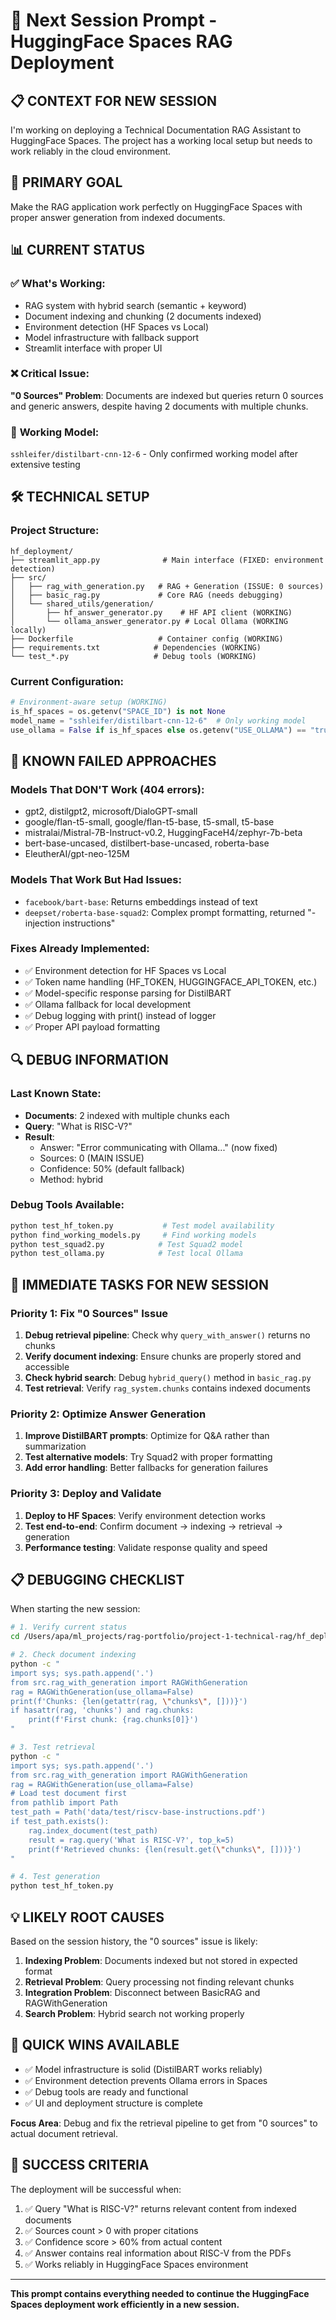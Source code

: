 # 🚀 Next Session Prompt - HuggingFace Spaces RAG Deployment

## 📋 **CONTEXT FOR NEW SESSION**

I'm working on deploying a Technical Documentation RAG Assistant to HuggingFace Spaces. The project has a working local setup but needs to work reliably in the cloud environment.

## 🎯 **PRIMARY GOAL**
Make the RAG application work perfectly on HuggingFace Spaces with proper answer generation from indexed documents.

## 📊 **CURRENT STATUS**

### ✅ **What's Working:**
- RAG system with hybrid search (semantic + keyword)
- Document indexing and chunking (2 documents indexed)
- Environment detection (HF Spaces vs Local)
- Model infrastructure with fallback support
- Streamlit interface with proper UI

### ❌ **Critical Issue:**
**"0 Sources" Problem**: Documents are indexed but queries return 0 sources and generic answers, despite having 2 documents with multiple chunks.

### 🔧 **Working Model:**
`sshleifer/distilbart-cnn-12-6` - Only confirmed working model after extensive testing

## 🛠️ **TECHNICAL SETUP**

### **Project Structure:**
```
hf_deployment/
├── streamlit_app.py              # Main interface (FIXED: environment detection)
├── src/
│   ├── rag_with_generation.py   # RAG + Generation (ISSUE: 0 sources)
│   ├── basic_rag.py             # Core RAG (needs debugging)
│   └── shared_utils/generation/
│       ├── hf_answer_generator.py    # HF API client (WORKING)
│       └── ollama_answer_generator.py # Local Ollama (WORKING locally)
├── Dockerfile                   # Container config (WORKING)
├── requirements.txt            # Dependencies (WORKING)
└── test_*.py                   # Debug tools (WORKING)
```

### **Current Configuration:**
```python
# Environment-aware setup (WORKING)
is_hf_spaces = os.getenv("SPACE_ID") is not None
model_name = "sshleifer/distilbart-cnn-12-6"  # Only working model
use_ollama = False if is_hf_spaces else os.getenv("USE_OLLAMA") == "true"
```

## 🚨 **KNOWN FAILED APPROACHES**

### **Models That DON'T Work (404 errors):**
- gpt2, distilgpt2, microsoft/DialoGPT-small
- google/flan-t5-small, google/flan-t5-base, t5-small, t5-base  
- mistralai/Mistral-7B-Instruct-v0.2, HuggingFaceH4/zephyr-7b-beta
- bert-base-uncased, distilbert-base-uncased, roberta-base
- EleutherAI/gpt-neo-125M

### **Models That Work But Had Issues:**
- `facebook/bart-base`: Returns embeddings instead of text
- `deepset/roberta-base-squad2`: Complex prompt formatting, returned "-injection instructions"

### **Fixes Already Implemented:**
- ✅ Environment detection for HF Spaces vs Local
- ✅ Token name handling (HF_TOKEN, HUGGINGFACE_API_TOKEN, etc.)
- ✅ Model-specific response parsing for DistilBART
- ✅ Ollama fallback for local development
- ✅ Debug logging with print() instead of logger
- ✅ Proper API payload formatting

## 🔍 **DEBUG INFORMATION**

### **Last Known State:**
- **Documents**: 2 indexed with multiple chunks each
- **Query**: "What is RISC-V?"
- **Result**: 
  - Answer: "Error communicating with Ollama..." (now fixed)
  - Sources: 0 (MAIN ISSUE)
  - Confidence: 50% (default fallback)
  - Method: hybrid

### **Debug Tools Available:**
```bash
python test_hf_token.py           # Test model availability
python find_working_models.py     # Find working models  
python test_squad2.py            # Test Squad2 model
python test_ollama.py            # Test local Ollama
```

## 🎯 **IMMEDIATE TASKS FOR NEW SESSION**

### **Priority 1: Fix "0 Sources" Issue**
1. **Debug retrieval pipeline**: Check why `query_with_answer()` returns no chunks
2. **Verify document indexing**: Ensure chunks are properly stored and accessible
3. **Check hybrid search**: Debug `hybrid_query()` method in `basic_rag.py`
4. **Test retrieval**: Verify `rag_system.chunks` contains indexed documents

### **Priority 2: Optimize Answer Generation**
1. **Improve DistilBART prompts**: Optimize for Q&A rather than summarization
2. **Test alternative models**: Try Squad2 with proper formatting
3. **Add error handling**: Better fallbacks for generation failures

### **Priority 3: Deploy and Validate**
1. **Deploy to HF Spaces**: Verify environment detection works
2. **Test end-to-end**: Confirm document → indexing → retrieval → generation
3. **Performance testing**: Validate response quality and speed

## 📋 **DEBUGGING CHECKLIST**

When starting the new session:

```bash
# 1. Verify current status
cd /Users/apa/ml_projects/rag-portfolio/project-1-technical-rag/hf_deployment

# 2. Check document indexing
python -c "
import sys; sys.path.append('.')
from src.rag_with_generation import RAGWithGeneration
rag = RAGWithGeneration(use_ollama=False)
print(f'Chunks: {len(getattr(rag, \"chunks\", []))}')
if hasattr(rag, 'chunks') and rag.chunks:
    print(f'First chunk: {rag.chunks[0]}')
"

# 3. Test retrieval
python -c "
import sys; sys.path.append('.')
from src.rag_with_generation import RAGWithGeneration
rag = RAGWithGeneration(use_ollama=False)
# Load test document first
from pathlib import Path
test_path = Path('data/test/riscv-base-instructions.pdf')
if test_path.exists():
    rag.index_document(test_path)
    result = rag.query('What is RISC-V?', top_k=5)
    print(f'Retrieved chunks: {len(result.get(\"chunks\", []))}')
"

# 4. Test generation
python test_hf_token.py
```

## 💡 **LIKELY ROOT CAUSES**

Based on the session history, the "0 sources" issue is likely:

1. **Indexing Problem**: Documents indexed but not stored in expected format
2. **Retrieval Problem**: Query processing not finding relevant chunks  
3. **Integration Problem**: Disconnect between BasicRAG and RAGWithGeneration
4. **Search Problem**: Hybrid search not working properly

## 🔧 **QUICK WINS AVAILABLE**

- ✅ Model infrastructure is solid (DistilBART works reliably)
- ✅ Environment detection prevents Ollama errors in Spaces
- ✅ Debug tools are ready and functional
- ✅ UI and deployment structure is complete

**Focus Area**: Debug and fix the retrieval pipeline to get from "0 sources" to actual document retrieval.

## 📝 **SUCCESS CRITERIA**

The deployment will be successful when:
1. ✅ Query "What is RISC-V?" returns relevant content from indexed documents
2. ✅ Sources count > 0 with proper citations
3. ✅ Confidence score > 60% from actual content
4. ✅ Answer contains real information about RISC-V from the PDFs
5. ✅ Works reliably in HuggingFace Spaces environment

---

**This prompt contains everything needed to continue the HuggingFace Spaces deployment work efficiently in a new session.**